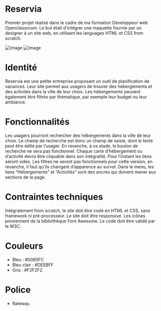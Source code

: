 # Reservia
Premier projet réalisé dans le cadre de ma formation Développeur web Openclassroom. Le but était d'intégrer une maquette fournie par un designer à un site web, en utilisant les languages HTML et CSS from scratch.

![image](https://user-images.githubusercontent.com/74512723/110955792-3e3dfb00-834a-11eb-90a5-ab92b091b2ce.png) ![image](https://user-images.githubusercontent.com/74512723/110955937-675e8b80-834a-11eb-8772-ee4b55442905.png)



# Identité
Reservia est une petite entreprise proposant un outil de planification de vacances. Leur site permet aux usagers de trouver des hébergements et des activités dans la ville de leur choix. Les hébergements peuvent également être filtrés par thématique, par exemple leur budget ou leur ambiance.

# Fonctionnalités
Les usagers pourront rechercher des hébergements dans la ville de leur choix. Le champ de recherche est donc un champ de saisie, dont le texte peut être édité par l’usager. En revanche, à ce stade, le bouton de recherche ne sera pas fonctionnel.
Chaque carte d’hébergement ou d’activité devra être cliquable dans son intégralité. Pour l’instant les liens seront vides.
Les filtres ne seront pas fonctionnels pour cette version, en revanche, il faut qu’ils changent d’apparence au survol.
Dans le menu, les liens “Hébergements” et “Activités” sont des ancres qui doivent mener aux sections de la page.

# Contraintes techniques
Intégralement from scratch, le site doit être codé en HTML et CSS, sans framework ni pré-processeur.
Le site doit être responsive.
Les icônes proviennent de la bibliothèque Font Awesome.
Le code doit être validé par le W3C.

# Couleurs
- Bleu : #0065FC
- Bleu clair : #DEEBFF 
- Gris : #F2F2F2

# Police
- Raleway.
